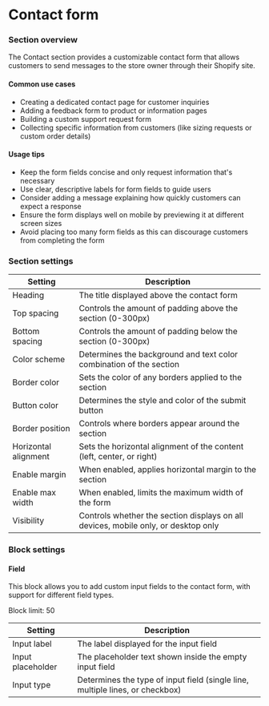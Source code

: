 # Contact form

### Section overview

The Contact section provides a customizable contact form that allows customers to send messages to the store owner through their Shopify site.

#### Common use cases

* Creating a dedicated contact page for customer inquiries
* Adding a feedback form to product or information pages
* Building a custom support request form
* Collecting specific information from customers (like sizing requests or custom order details)

#### Usage tips

* Keep the form fields concise and only request information that's necessary
* Use clear, descriptive labels for form fields to guide users
* Consider adding a message explaining how quickly customers can expect a response
* Ensure the form displays well on mobile by previewing it at different screen sizes
* Avoid placing too many form fields as this can discourage customers from completing the form

### Section settings

| Setting              | Description                                                                        |
| -------------------- | ---------------------------------------------------------------------------------- |
| Heading              | The title displayed above the contact form                                         |
| Top spacing          | Controls the amount of padding above the section (0-300px)                         |
| Bottom spacing       | Controls the amount of padding below the section (0-300px)                         |
| Color scheme         | Determines the background and text color combination of the section                |
| Border color         | Sets the color of any borders applied to the section                               |
| Button color         | Determines the style and color of the submit button                                |
| Border position      | Controls where borders appear around the section                                   |
| Horizontal alignment | Sets the horizontal alignment of the content (left, center, or right)              |
| Enable margin        | When enabled, applies horizontal margin to the section                             |
| Enable max width     | When enabled, limits the maximum width of the form                                 |
| Visibility           | Controls whether the section displays on all devices, mobile only, or desktop only |

### Block settings

#### Field

This block allows you to add custom input fields to the contact form, with support for different field types.

Block limit: 50

| Setting           | Description                                                                   |
| ----------------- | ----------------------------------------------------------------------------- |
| Input label       | The label displayed for the input field                                       |
| Input placeholder | The placeholder text shown inside the empty input field                       |
| Input type        | Determines the type of input field (single line, multiple lines, or checkbox) |
